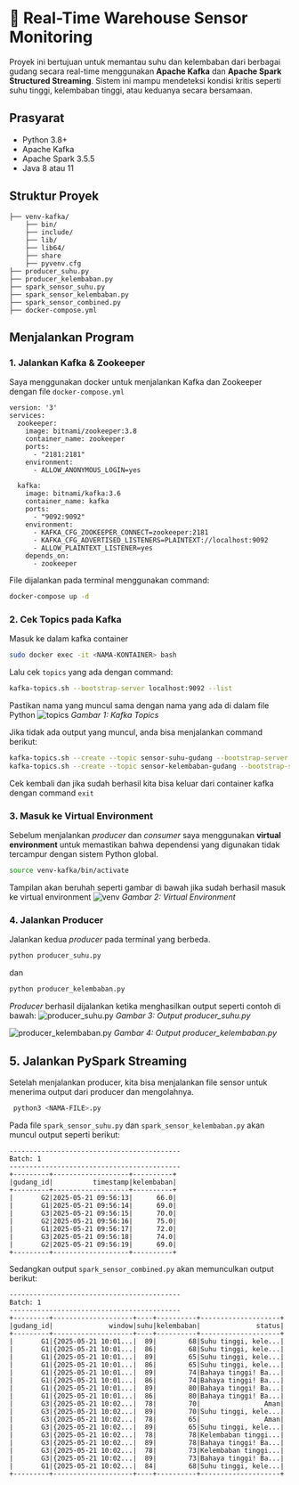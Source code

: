 # 🚨 Real-Time Warehouse Sensor Monitoring

Proyek ini bertujuan untuk memantau suhu dan kelembaban dari berbagai gudang secara real-time menggunakan **Apache Kafka** dan **Apache Spark Structured Streaming**. Sistem ini mampu mendeteksi kondisi kritis seperti suhu tinggi, kelembaban tinggi, atau keduanya secara bersamaan.

## Prasyarat

- Python 3.8+
- Apache Kafka
- Apache Spark 3.5.5
- Java 8 atau 11

## Struktur Proyek
```
├── venv-kafka/
    ├── bin/
    ├── include/
    ├── lib/
    ├── lib64/
    ├── share
    ├── pyvenv.cfg
├── producer_suhu.py
├── producer_kelembaban.py
├── spark_sensor_suhu.py
├── spark_sensor_kelembaban.py
├── spark_sensor_combined.py
├── docker-compose.yml
```
## Menjalankan Program

### 1. Jalankan Kafka & Zookeeper
Saya menggunakan docker untuk menjalankan Kafka dan Zookeeper dengan file `docker-compose.yml`
```
version: '3'
services:
  zookeeper:
    image: bitnami/zookeeper:3.8
    container_name: zookeeper
    ports:
      - "2181:2181"
    environment:
      - ALLOW_ANONYMOUS_LOGIN=yes

  kafka:
    image: bitnami/kafka:3.6
    container_name: kafka
    ports:
      - "9092:9092"
    environment:
      - KAFKA_CFG_ZOOKEEPER_CONNECT=zookeeper:2181
      - KAFKA_CFG_ADVERTISED_LISTENERS=PLAINTEXT://localhost:9092
      - ALLOW_PLAINTEXT_LISTENER=yes
    depends_on:
      - zookeeper
```
File dijalankan pada terminal menggunakan command:
```bash
docker-compose up -d
```

### 2. Cek Topics pada Kafka
Masuk ke dalam kafka container
```bash
sudo docker exec -it <NAMA-KONTAINER> bash
```
Lalu cek `topics` yang ada dengan command:
```bash
kafka-topics.sh --bootstrap-server localhost:9092 --list
```
Pastikan nama yang muncul sama dengan nama yang ada di dalam file Python
![topics](https://github.com/user-attachments/assets/db3249e2-0a6d-4a4d-ad48-ebc6da19a964)
*Gambar 1: Kafka Topics*

Jika tidak ada output yang muncul, anda bisa menjalankan command berikut:
```bash
kafka-topics.sh --create --topic sensor-suhu-gudang --bootstrap-server localhost:9092
kafka-topics.sh --create --topic sensor-kelembaban-gudang --bootstrap-server localhost:9092
```
Cek kembali dan jika sudah berhasil kita bisa keluar dari container kafka dengan command `exit`

### 3. Masuk ke Virtual Environment
Sebelum menjalankan *producer* dan *consumer* saya menggunakan **virtual environment** untuk memastikan bahwa dependensi yang digunakan tidak tercampur dengan sistem Python global.
```bash
source venv-kafka/bin/activate
```
Tampilan akan beruhah seperti gambar di bawah jika sudah berhasil masuk ke virtual environment
![venv](https://github.com/user-attachments/assets/ebb3e6f3-e103-47a7-b837-00b322e74580)
*Gambar 2: Virtual Environment*

### 4. Jalankan Producer
Jalankan kedua *producer* pada terminal yang berbeda.
```bash
python producer_suhu.py
```

dan
```bash
python producer_kelembaban.py
```
*Producer* berhasil dijalankan ketika menghasilkan output seperti contoh di bawah:
![producer_suhu.py](https://github.com/user-attachments/assets/30210172-4646-448c-bdd0-44468ccc21ea)
*Gambar 3: Output producer_suhu.py*

![producer_kelembaban.py](https://github.com/user-attachments/assets/f93d8b52-30fb-4c43-a254-be85772ab1b9)
*Gambar 4: Output producer_kelembaban.py*

## 5. Jalankan PySpark Streaming
Setelah menjalankan producer, kita bisa menjalankan file sensor untuk menerima output dari producer dan mengolahnya. 
```bash
 python3 <NAMA-FILE>.py
```

Pada file `spark_sensor_suhu.py` dan `spark_sensor_kelembaban.py` akan muncul output seperti berikut:

```
-------------------------------------------
Batch: 1
-------------------------------------------
+---------+-------------------+----------+
|gudang_id|          timestamp|kelembaban|
+---------+-------------------+----------+
|       G2|2025-05-21 09:56:13|      66.0|
|       G1|2025-05-21 09:56:14|      69.0|
|       G3|2025-05-21 09:56:15|      70.0|
|       G2|2025-05-21 09:56:16|      75.0|
|       G1|2025-05-21 09:56:17|      72.0|
|       G3|2025-05-21 09:56:18|      74.0|
|       G2|2025-05-21 09:56:19|      69.0|
+---------+-------------------+----------+
```

Sedangkan output `spark_sensor_combined.py` akan memunculkan output berikut:

```
-------------------------------------------
Batch: 1
-------------------------------------------
+---------+--------------------+----+----------+--------------------+
|gudang_id|              window|suhu|kelembaban|              status|
+---------+--------------------+----+----------+--------------------+
|       G1|{2025-05-21 10:01...|  89|        68|Suhu tinggi, kele...|
|       G1|{2025-05-21 10:01...|  86|        68|Suhu tinggi, kele...|
|       G1|{2025-05-21 10:01...|  89|        65|Suhu tinggi, kele...|
|       G1|{2025-05-21 10:01...|  86|        65|Suhu tinggi, kele...|
|       G1|{2025-05-21 10:01...|  89|        74|Bahaya tinggi! Ba...|
|       G1|{2025-05-21 10:01...|  86|        74|Bahaya tinggi! Ba...|
|       G1|{2025-05-21 10:01...|  89|        80|Bahaya tinggi! Ba...|
|       G1|{2025-05-21 10:01...|  86|        80|Bahaya tinggi! Ba...|
|       G3|{2025-05-21 10:02...|  78|        70|                Aman|
|       G3|{2025-05-21 10:02...|  89|        70|Suhu tinggi, kele...|
|       G3|{2025-05-21 10:02...|  78|        65|                Aman|
|       G3|{2025-05-21 10:02...|  89|        65|Suhu tinggi, kele...|
|       G3|{2025-05-21 10:02...|  78|        78|Kelembaban tinggi...|
|       G3|{2025-05-21 10:02...|  89|        78|Bahaya tinggi! Ba...|
|       G3|{2025-05-21 10:02...|  78|        73|Kelembaban tinggi...|
|       G3|{2025-05-21 10:02...|  89|        73|Bahaya tinggi! Ba...|
|       G1|{2025-05-21 10:02...|  84|        68|Suhu tinggi, kele...|
+---------+--------------------+----+----------+--------------------+
```

